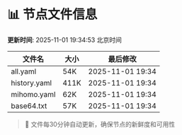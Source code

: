 # 📊 节点文件信息

**更新时间**: 2025-11-01 19:34:53 北京时间

| 文件名 | 大小 | 最后修改 |
|--------|------|----------|
| all.yaml | 54K | 2025-11-01 19:34 |
| history.yaml | 411K | 2025-11-01 19:34 |
| mihomo.yaml | 62K | 2025-11-01 19:34 |
| base64.txt | 57K | 2025-11-01 19:34 |

> 🔄 文件每30分钟自动更新，确保节点的新鲜度和可用性
